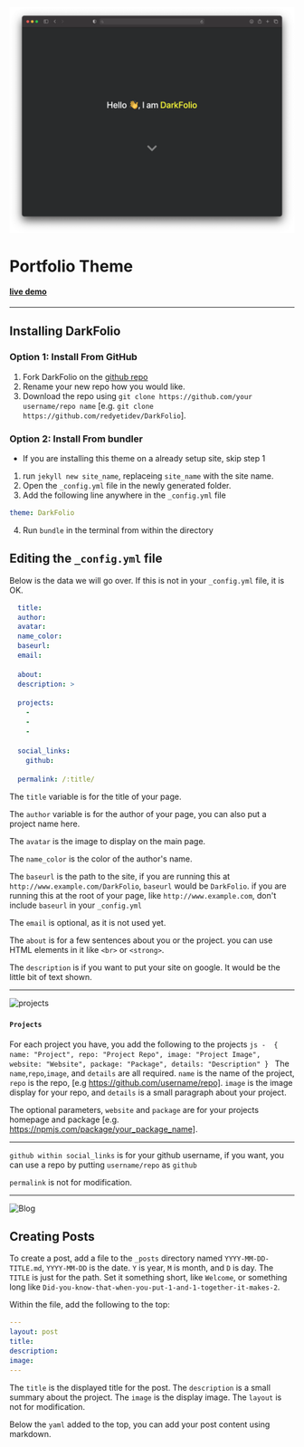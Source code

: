 ![ScreenShot](screenshot.png)
# Portfolio Theme

#### [live demo](https://redyetidev.github.io/DarkFolio)
---

## Installing DarkFolio

### Option 1: Install From GitHub
1. Fork DarkFolio on the [github repo](https://github.com/RedYetiDev/DarkFolio)
2. Rename your new repo how you would like.
3. Download the repo using `git clone https://github.com/your username/repo name` [e.g. `git clone https://github.com/redyetidev/DarkFolio`].

### Option 2: Install From bundler
- If you are installing this theme on a already setup site, skip step 1
1. run `jekyll new site_name`, replaceing `site_name` with the site name.
2. Open the `_config.yml` file in the newly generated folder.
3. Add the following line anywhere in the `_config.yml` file
```yaml
theme: DarkFolio
```
4. Run `bundle` in the terminal from within the directory

## Editing the `_config.yml` file
Below is the data we will go over. If this is not in your `_config.yml` file, it is OK.
```yaml
  title:
  author:
  avatar:
  name_color:
  baseurl:
  email:

  about:
  description: >

  projects:
    -
    -
    -

  social_links:
    github:

  permalink: /:title/
```

The `title` variable is for the title of your page.

The `author` variable is for the author of your page, you can also put a project name here.

The `avatar` is the image to display on the main page.

The `name_color` is the color of the author's name.

The `baseurl` is the path to the site, if you are running this at `http://www.example.com/DarkFolio`, `baseurl` would be `DarkFolio`. if you are running this at the root of your page, like `http://www.example.com`, don't include `baseurl` in your `_config.yml`

The `email` is optional, as it is not used yet.

The `about` is for a few sentences about you or the project. you can use HTML elements in it like `<br>` or `<strong>`.

The `description` is if you want to put your site on google. It would be the little bit of text shown.

---

![projects](https://user-images.githubusercontent.com/38299977/109176314-ae4a5f80-7754-11eb-8f48-771de12b80a6.png)

#### `Projects`

  For each project you have, you add the following to the projects
    ```js
    -  { name: "Project", repo: "Project Repo", image: "Project Image", website: "Website", package: "Package", details: "Description" }
    ```
    The `name`,`repo`,`image`, and `details` are all required. `name` is the name of the project, `repo` is the repo, [e.g https://github.com/username/repo]. `image` is the image display for your repo, and `details` is a small paragraph about your project.

  The optional parameters, `website` and `package` are for your projects homepage and package [e.g. https://npmjs.com/package/your_package_name].

---

`github within social_links` is for your github username, if you want, you can use a repo by putting `username/repo` as `github`

`permalink` is not for modification.

---

![Blog](https://user-images.githubusercontent.com/38299977/109176680-0d0fd900-7755-11eb-9e08-f76d8aedb84b.png)


## Creating Posts
To create a post, add a file to the `_posts` directory named `YYYY-MM-DD-TITLE.md`, `YYYY-MM-DD` is the date. `Y` is year, `M` is month, and `D` is day. The `TITLE` is just for the path. Set it something short, like `Welcome`, or something long like `Did-you-know-that-when-you-put-1-and-1-together-it-makes-2`.

Within the file, add the following to the top:
```yaml
---
layout: post
title:
description:
image:
---
```
The `title` is the displayed title for the post.
The `description` is a small summary about the project.
The `image` is the display image.
The `layout` is not for modification.

Below the `yaml` added to the top, you can add your post content using markdown.
